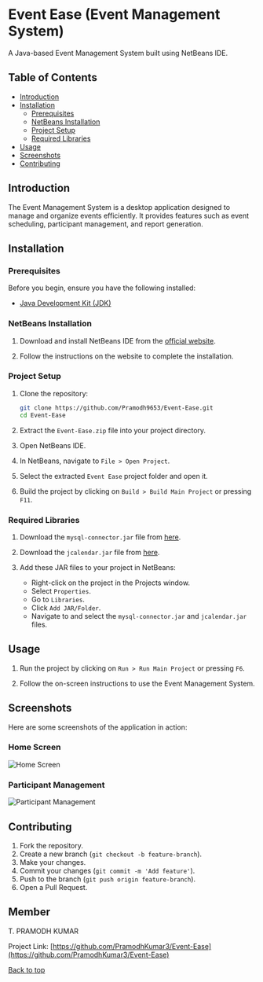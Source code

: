# Event Ease (Event Management System)

A Java-based Event Management System built using NetBeans IDE.

## Table of Contents

- [Introduction](#introduction)
- [Installation](#installation)
  - [Prerequisites](#prerequisites)
  - [NetBeans Installation](#netbeans-installation)
  - [Project Setup](#project-setup)
  - [Required Libraries](#required-libraries)
- [Usage](#usage)
- [Screenshots](#screenshots)
- [Contributing](#contributing)

## Introduction

The Event Management System is a desktop application designed to manage and organize events efficiently. It provides features such as event scheduling, participant management, and report generation.

## Installation

### Prerequisites

Before you begin, ensure you have the following installed:

- [Java Development Kit (JDK)](https://www.oracle.com/java/technologies/javase-jdk11-downloads.html)

### NetBeans Installation

1. Download and install NetBeans IDE from the [official website](https://netbeans.apache.org/download/index.html).

2. Follow the instructions on the website to complete the installation.

### Project Setup

1. Clone the repository:

    ```sh
    git clone https://github.com/Pramodh9653/Event-Ease.git
    cd Event-Ease
    ```

2. Extract the `Event-Ease.zip` file into your project directory.

3. Open NetBeans IDE.

4. In NetBeans, navigate to `File > Open Project`.

5. Select the extracted `Event Ease` project folder and open it.

6. Build the project by clicking on `Build > Build Main Project` or pressing `F11`.

### Required Libraries

1. Download the `mysql-connector.jar` file from [here](http://www.java2s.com/Code/JarDownload/jcalendar/jcalendar-1.4.jar.zip).

2. Download the `jcalendar.jar` file from [here](https://repo1.maven.org/maven2/com/mysql/mysql-connector-j/8.0.31/mysql-connector-j-8.0.31.jar).

3. Add these JAR files to your project in NetBeans:
   - Right-click on the project in the Projects window.
   - Select `Properties`.
   - Go to `Libraries`.
   - Click `Add JAR/Folder`.
   - Navigate to and select the `mysql-connector.jar` and `jcalendar.jar` files.

## Usage

1. Run the project by clicking on `Run > Run Main Project` or pressing `F6`.

2. Follow the on-screen instructions to use the Event Management System.

## Screenshots

Here are some screenshots of the application in action:

### Home Screen
![Home Screen](images/home_screen.png)

### Participant Management
![Participant Management](images/participant_management.png)

## Contributing

1. Fork the repository.
2. Create a new branch (`git checkout -b feature-branch`).
3. Make your changes.
4. Commit your changes (`git commit -m 'Add feature'`).
5. Push to the branch (`git push origin feature-branch`).
6. Open a Pull Request.


## Member

T. PRAMODH KUMAR 

Project Link: [https://github.com/PramodhKumar3/Event-Ease](https://github.com/PramodhKumar3/Event-Ease)

[Back to top](#event-management-system)
